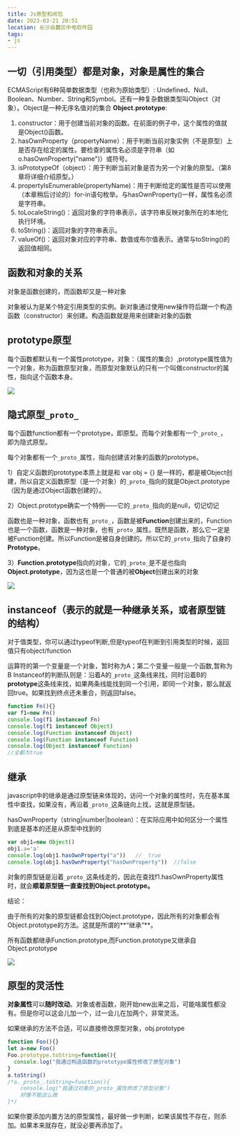 ```yaml
---
title: Js原型和闭包
date: 2023-03-21 20:51
location: 长沙岳麓区中电软件园
tags:
- js
---
```

## 一切（引用类型）都是对象，对象是属性的集合

ECMAScript有6种简单数据类型（也称为原始类型）: Undefined、Null、Boolean、Number、String和Symbol。还有一种复杂数据类型叫Object（对象）。Object是一种无序名值对的集合
**Object.prototype**:
1. constructor：用于创建当前对象的函数。在前面的例子中，这个属性的值就是Object()函数。
2. hasOwnProperty（propertyName）：用于判断当前对象实例（不是原型）上是否存在给定的属性。要检查的属性名必须是字符串（如o.hasOwnProperty("name")）或符号。
3. isPrototypeOf（object）：用于判断当前对象是否为另一个对象的原型。（第8章将详细介绍原型。）
4. propertyIsEnumerable(propertyName)：用于判断给定的属性是否可以使用（本章稍后讨论的）for-in语句枚举。与hasOwnProperty()一样，属性名必须是字符串。
5. toLocaleString()：返回对象的字符串表示，该字符串反映对象所在的本地化执行环境。
6. toString()：返回对象的字符串表示。
7. valueOf()：返回对象对应的字符串、数值或布尔值表示。通常与toString()的返回值相同。

## 函数和对象的关系

对象是函数创建的，而函数却又是一种对象

对象被认为是某个特定引用类型的实例。新对象通过使用new操作符后跟一个构造函数（constructor）来创建。构造函数就是用来创建新对象的函数

## prototype原型

每个函数都默认有一个属性prototype，对象：（属性的集合）,prototype属性值为一个对象，称为函数原型对象，而原型对象默认的只有一个叫做constructor的属性，指向这个函数本身。

![](https://laix7-pic-bed-1318281615.cos.ap-nanjing.myqcloud.com/JsProto&Closure1.png)

## 隐式原型`_proto_`

每个函数function都有一个prototype，即原型。而每个对象都有一个`_proto_`，即为隐式原型。

每个对象都有一个`_proto_`属性，指向创建该对象的函数的prototype。

1）自定义函数的prototype本质上就是和 var obj = {} 是一样的，都是被Object创建，所以自定义函数原型（是一个对象）的`_proto_`指向的就是Object.prototype（因为是通过Object函数创建的）。

2）Object.prototype确实一个特例——它的`_proto_`指向的是null，切记切记

函数也是一种对象，函数也有`_proto_`，函数是被**Function**创建出来的，Function也是一个函数，函数是一种对象，也有`_proto_`属性。既然是函数，那么它一定是被Function创建。所以Function是被自身创建的。所以它的`_proto_`指向了自身的**Prototype**。

3）**Function.prototype**指向的对象，它的`_proto_`是不是也指向**Object.prototype**，因为这也是一个普通的被**Object**创建出来的对象

![](https://laix7-pic-bed-1318281615.cos.ap-nanjing.myqcloud.com/JsProto&Closure2.png)

## instanceof（表示的就是一种继承关系，或者原型链的结构）

对于值类型，你可以通过typeof判断,但是typeof在判断到引用类型的时候，返回值只有object/function

运算符的第一个变量是一个对象，暂时称为A；第二个变量一般是一个函数,暂称为B
Instanceof的判断队则是：沿着A的`_proto_`这条线来找，同时沿着B的**prototype**这条线来找，如果两条线能找到同一个引用，即同一个对象，那么就返回true。如果找到终点还未重合，则返回false。

```javascript
function Fn(){}
var f1=new Fn()
console.log(f1 instanceof Fn)
console.log(f1 instanceof Object)
console.log(Function instanceof Object)
console.log(Function instanceof Function)
console.log(Object instanceof Function)
//全都为true
```



## 继承

javascript中的继承是通过原型链来体现的，访问一个对象的属性时，先在基本属性中查找，如果没有，再沿着`_proto_`这条链向上找，这就是原型链。

hasOwnProperty（string|number|boolean）：在实际应用中如何区分一个属性到底是基本的还是从原型中找到的

```javascript
var obj1=new Object()
obj1.a='a'
console.log(obj1.hasOwnProperty("a"))   //  true
console.log(obj1.hasOwnProperty("hasOwnProperty"))  //false
```

对象的原型链是沿着`_proto_`这条线走的，因此在查找f1.hasOwnProperty属性时，就会**顺着原型链一直查找到Object.prototype。**

结论：

由于所有的对象的原型链都会找到Object.prototype，因此所有的对象都会有Object.prototype的方法。这就是所谓的**“继承”**。

所有函数都继承Function.prototype,而Function.prototype又继承自Object.prototype

![](https://laix7-pic-bed-1318281615.cos.ap-nanjing.myqcloud.com/JsProto&Closure3.png)

## 原型的灵活性

**对象属性**可以**随时改动**。对象或者函数，刚开始new出来之后，可能啥属性都没有。但是你可以这会儿加一个，过一会儿在加两个，非常灵活。

如果继承的方法不合适，可以直接修改原型对象，obj.prototype

```js
function Foo(){}
let a=new Foo()
Foo.prototype.toString=function(){
  console.log("我通过构造函数的prototype属性修改了原型对象")
}
a.toString()
/*a._proto_.toString=function(){
    console.log("我通过对象的_proto_属性修改了原型对象")
    好像不能这么做
}*/
```

如果你要添加内置方法的原型属性，最好做一步判断，如果该属性不存在，则添加。如果本来就存在，就没必要再添加了。